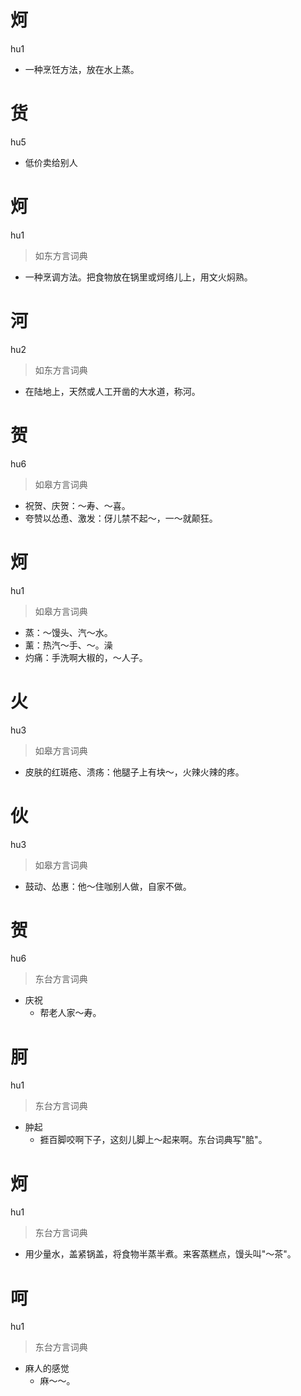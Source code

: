 # 炣
hu1
- 一种烹饪方法，放在水上蒸。

# 货
hu5
- 低价卖给别人

# 炣
hu1
> 如东方言词典
- 一种烹调方法。把食物放在锅里或炣络儿上，用文火焖熟。

# 河
hu2
> 如东方言词典
- 在陆地上，天然或人工开凿的大水道，称河。

# 贺
hu6
> 如皋方言词典
- 祝贺、庆贺：～寿、～喜。
- 夸赞以怂恿、激发：伢儿禁不起～，一～就颠狂。

# 炣
hu1
> 如皋方言词典
- 蒸：～馒头、汽～水。
- 薰：热汽～手、～。澡
- 灼痛：手洗啊大椒的，～人子。

# 火
hu3
> 如皋方言词典
- 皮肤的红斑疮、溃疡：他腿子上有块～，火辣火辣的疼。

# 伙
hu3
> 如皋方言词典
- 鼓动、怂惠：他～住咖别人做，自家不做。

# 贺
hu6
> 东台方言词典
- 庆祝
  - 帮老人家～寿。

# 胢
hu1
> 东台方言词典
- 肿起
  - 捱百脚咬啊下子，这刻儿脚上～起来啊。东台词典写"䏨"。

# 炣
hu1
> 东台方言词典
- 用少量水，盖紧锅盖，将食物半蒸半煮。来客蒸糕点，馒头叫"～茶"。

# 呵
hu1
> 东台方言词典
- 麻人的感觉
  - 麻～～。
